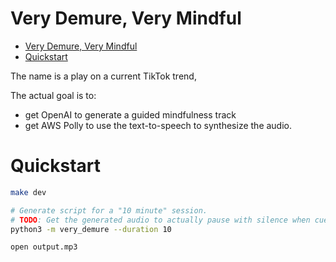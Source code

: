 # Very Demure, Very Mindful

<!--TOC-->

- [Very Demure, Very Mindful](#very-demure-very-mindful)
- [Quickstart](#quickstart)

<!--TOC-->

The name is a play on a current TikTok trend,

The actual goal is to:
- get OpenAI to generate a guided mindfulness track
- get AWS Polly to use the text-to-speech to synthesize the audio.

# Quickstart

```sh
make dev

# Generate script for a "10 minute" session.
# TODO: Get the generated audio to actually pause with silence when cued.
python3 -m very_demure --duration 10

open output.mp3
```